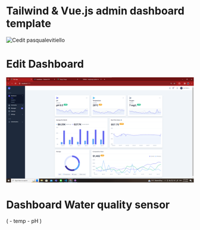 # Tailwind & Vue.js admin dashboard template

![Cedit pasqualevitiello ](https://github.com/cruip/vuejs-admin-dashboard-template)

# Edit Dashboard 

![alt text](image.png)

# Dashboard Water quality sensor
( - temp - pH )